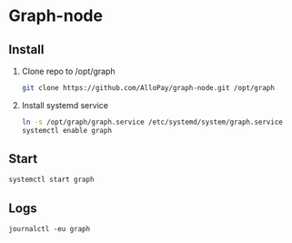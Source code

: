 # Graph-node

## Install
1. Clone repo to /opt/graph
   ```bash
   git clone https://github.com/AlloPay/graph-node.git /opt/graph
   ```
2. Install systemd service
   ```bash
   ln -s /opt/graph/graph.service /etc/systemd/system/graph.service
   systemctl enable graph
   ```


## Start
```bash
systemctl start graph
```


## Logs
```
journalctl -eu graph
```
